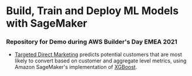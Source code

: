 # Build, Train and Deploy ML Models with SageMaker

### Repository for Demo during AWS Builder's Day EMEA 2021

- [Targeted Direct Marketing](xgboost) predicts potential customers that are most likely to convert based on customer and aggregate level metrics, using Amazon SageMaker's implementation of [XGBoost](https://github.com/dmlc/xgboost).




